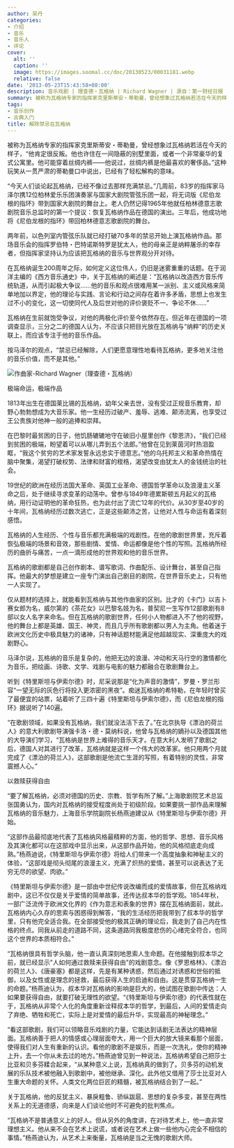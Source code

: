 ```yaml
---
author: 吴丹
categories:
- 介绍
- 音乐
- 音乐人
- 评论
cover:
  alt: ''
  caption: ''
  image: https://images.soomal.cc/doc/20130523/00031181.webp
  relative: false
date: '2013-05-23T15:43:58+08:00'
description: 音乐戏剧 | 理查德・瓦格纳 | Richard Wagner | 源自：第一财经日报 | 版权：转载 |  平均/总评分：10.00/20
summary: 被称为瓦格纳专家的指挥家克里斯蒂安・蒂勒曼，曾经想象过瓦格纳若活在今天的样子，“他肯定很反叛。他也许住在一间隐蔽的别墅里面，或者一个非常豪华的复式公寓里。他可能穿着丝绸内裤――他说过，丝绸内裤是他最喜欢的奢侈品。”这种玩笑从一贯严肃的蒂勒曼口中说出，已经有了轻松解构的意味……
tags:
- 音乐创作
- 古典入门
title: 解除禁忌在瓦格纳
---
```


被称为瓦格纳专家的指挥家克里斯蒂安・蒂勒曼，曾经想象过瓦格纳若活在今天的样子，“他肯定很反叛。他也许住在一间隐蔽的别墅里面，或者一个非常豪华的复式公寓里。他可能穿着丝绸内裤――他说过，丝绸内裤是他最喜欢的奢侈品。”这种玩笑从一贯严肃的蒂勒曼口中说出，已经有了轻松解构的意味。

“今天人们谈论起瓦格纳，已经不像过去那样充满禁忌。”几周前，83岁的指挥家马泽尔携12位柏林爱乐乐团演奏家与国家大剧院管弦乐团一起，将无词版《尼伯龙根的指环》带到国家大剧院的舞台上。老人仍然记得1965年他就任柏林德意志歌剧院音乐总监时的第一个提议：恢复瓦格纳作品在德国的演出。三年后，他成功地将《尼伯龙根的指环》带回柏林德意志歌剧院的舞台。

两年前，以色列室内管弦乐队就已经打破70多年的禁忌开始上演瓦格纳作品。那场音乐会的指挥罗伯特・巴特诺斯特罗是犹太人，他的母亲正是纳粹屠杀的幸存者，但指挥家坚持认为应该把瓦格纳的音乐与世界观分开对待。

在瓦格纳诞生200周年之际，如何定义这位伟人，仍旧是迷雾重重的话题。在于润洋主编的《西方音乐通史》中，关于瓦格纳的阐述是：“瓦格纳以改造西方音乐传统轨道，从而引起极大争议……他的音乐和观点很难用某一派别、主义或风格来简单地加以界定，他的理论与实践、言论和行动之间存在着许多矛盾，思想上也发生过不小的变化，这一切使同代人及后世对他的评价褒贬不一、争论不休……”

瓦格纳在生前就饱受争议，对他的两极化评价至今依然存在。但近年在德国的一项调查显示，三分之二的德国人认为，不应该只把目光放在瓦格纳与“纳粹”的历史关联上，而应该专注于他的音乐作品。

按马泽尔的观点，“禁忌已经解除，人们更愿意理性地看待瓦格纳，更多地关注他的音乐价值，而不是其他。”

![作曲家-Richard Wagner（理查德・瓦格纳）](https://images.soomal.cc/doc/20120211/00016718.webp)




极端命运，极端作品

1813年出生在德国莱比锡的瓦格纳，幼年父亲去世，没有受过正规音乐教育，却野心勃勃想成为大音乐家。他一生经历过破产、羞辱、逃难、颠沛流离，也享受过王公贵族对他神一般的追捧和崇拜。

在巴黎时最贫困的日子，他饥肠辘辘地守在破旧小屋里创作《黎恩济》，“我们已经到贫困的极端，盼望着可以从哪儿弄到五个法郎。”他曾在见到莱茵河时热泪盈眶，“我这个贫穷的艺术家发誓永远忠实于德意志。”他的乌托邦主义和革命热情在脑中聚集，渴望打破权势、法律和财富的桎梏，渴望改变由犹太人的金钱统治的社会。

19世纪的欧洲在经历法国大革命、英国工业革命、德国哲学革命以及浪漫主义革命之后，处于继续寻求变革的动荡中。曾参与1849年德累斯顿五月起义的瓦格纳，用行动证明他的革命狂热，也为此付出了流亡12年的代价。从30岁至40岁的十年间，瓦格纳经历过数次逃亡，正是这些颠沛之苦，让他对人性与命运有着深刻感悟。

瓦格纳的人生经历、个性与音乐都充满极端的戏剧性。在他的歌剧世界里，充斥着恢弘极端的场景和音效，那些剧情、爱情、命运都像是他个性的写照。瓦格纳所经历的曲折与痛苦，一点一滴形成他的世界观和他的音乐世界。

瓦格纳的歌剧都是自己创作剧本、谱写歌词、作曲配乐、设计舞台，甚至自己指挥。他最大的梦想是建立一座专门演出自己剧目的剧院，在世界音乐史上，只有他一人实现了。

仅从题材的选择上，就能看到瓦格纳与其他作曲家的区别。比才的《卡门》以吉卜赛女郎为名，威尔第的《茶花女》以巴黎名妓为名，普契尼一生写作12部歌剧有8部以女人名字来命名。但在瓦格纳的歌剧世界，任何小人物都进入不了他的视野，他的舞台上都是英雄、国王、神灵，而且几乎所有歌剧都以男人为主角。他着迷于欧洲文化历史中极具魅力的诸神，只有神话题材能满足他超越现实、深重庞大的戏剧野心。

马泽尔说，瓦格纳的音乐是复杂的，他把无边的浪漫、冲动和天马行空的激情都化为音乐，把绘画、诗歌、文学、戏剧与电影的魅力都融合在歌剧舞台上。

听到《特里斯坦与伊索尔德》时，尼采说那是“化为声音的激情”，罗曼・罗兰形容“一望无际的灰色行将投入更浓密的黑夜”。痴迷瓦格纳的希特勒，在年轻时曾买了最便宜的站票，站着听了三四十遍《特里斯坦与伊索尔德》，而《尼伯龙根的指环》据说听了140遍。

“在歌剧领域，如果没有瓦格纳，我们就没法活下去了。”在北京执导《漂泊的荷兰人》的意大利歌剧导演强卡洛・德・莫纳科说，他曾与瓦格纳的嫡孙以及德国其他的大导演们学习，“瓦格纳是世界上难得的音乐天才。在意大利人发明了歌剧之后，德国人对其进行了改革，瓦格纳就是这样一个伟大的改革家。他只用两个月就完成了《漂泊的荷兰人》，这部歌剧是他流亡生涯的写照，有着特别的灵性，非常震撼人心。”

以救赎获得自由

“要了解瓦格纳，必须对德国的历史、宗教、哲学有所了解。”上海歌剧院艺术总监张国勇认为，国内对瓦格纳的接受程度尚处于初级阶段。如果要挑一部作品来理解瓦格纳的音乐魅力，上海音乐学院副院长杨燕迪建议从《特里斯坦与伊索尔德》开始。

“这部作品最彻底地代表了瓦格纳风格最精粹的方面，他的哲学、思想、音乐风格及其演化都可以在这部戏中显示出来，从这部作品开始，他的风格彻底走向成熟。”杨燕迪说，《特里斯坦与伊索尔德》将给人们带来一个高度抽象和神秘主义的体验，“这部戏是彻头彻尾的浪漫主义，充满了炽热的爱情，甚至可以说表达了无穷无尽的欲望、肉欲。”

《特里斯坦与伊索尔德》是一部由中世纪传说改编而成的爱情故事，但在瓦格纳戏剧中，这已不仅仅是关乎爱情的简单故事，还传达叔本华的哲学观。1854年秋，一部广泛流传于欧洲文化界的《作为意志和表象的世界》摆在瓦格纳面前，就此，瓦格纳内心久存的思索与困惑得到解答，“我的生活经历把我带到了叔本华的哲学里，只有他完全适合我。在全部接受他的极其正确的理论后，我走到了自己内在性格的终点。同我从前走的道路不同，这条道路同我极度悲伤的心绪完全符合，也同这个世界的本质相符合。”

“瓦格纳很具有哲学头脑，他一直认真深刻地思索人生命题。在他接触到叔本华之前，就已经显示"人如何通过救赎来获得自由"的戏剧意念。像《罗恩格林》、《漂泊的荷兰人》、《唐豪塞》都是这样，先是有某种诱惑，然后通过对诱惑和世俗的抵御，以及女性或是理念的拯救，最后获得人生的启迪和自由。这是贯穿瓦格纳一生的命题。”杨燕迪认为，叔本华对瓦格纳的影响是巨大的，他试图在歌剧中传达：人如果要获得自由，就要打破无理性的欲望。“《特里斯坦与伊索尔德》的代表性就在于，瓦格纳从非常个人化的角度重新诠释叔本华的哲学，到最后，人间的爱情走向了弃绝、牺牲和死亡，实际上是对爱情的最后升华，实现最高的神秘理念。”

“看这部歌剧，我们可以领略音乐戏剧的力量，它能达到话剧无法表达的精神层面。瓦格纳善于把人的情感或心理层面夸大，用一个巨大的放大镜来看那个层面，使得我们对人生有重新的认识。看他的歌剧不是娱乐，而是一次洗礼，使你的精神上升，去一个你从未去过的地方。”杨燕迪曾见到一种说法，瓦格纳希望自己把莎士比亚和贝多芬糅合起来，“从某种意义上说，瓦格纳真的做到了。贝多芬的动机发展的乐队技术被他融入到歌剧中，被他继承、深化。此外他又借用了莎士比亚对人生重大命题的关怀。人类文化两位巨匠的精髓，被瓦格纳结合到了一起。”

关于瓦格纳，他的反犹主义、暴戾粗鲁、骄纵跋扈、思想的复杂多变，甚至在两性关系上的无道德感，向来是人们谈论他时不可避免的批判焦点。

“瓦格纳不是普通意义上的好人。但从另外的角度讲，在对待艺术上，他一直非常理想主义。他从来不会在艺术上说谎，或者说在艺术上做一些他内心完全不相信的事情。”杨燕迪认为，从艺术上来衡量，瓦格纳是当之无愧的歌剧大师。